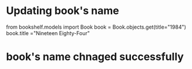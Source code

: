 # Updating book's name 
from bookshelf.models import Book
book = Book.objects.get(title="1984")
book.title ="Nineteen Eighty-Four"
# book's name chnaged successfully